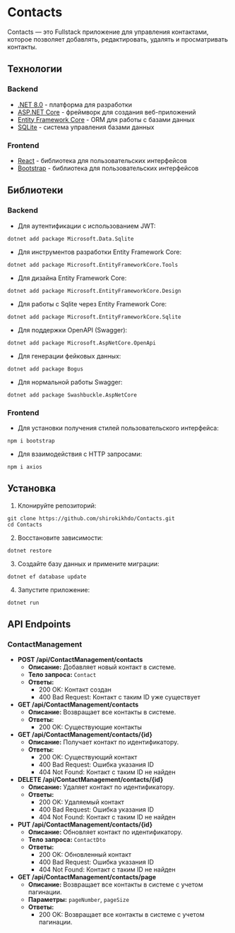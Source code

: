 # Contacts

Contacts — это Fullstack приложение для управления контактами, которое позволяет добавлять, редактировать, удалять и просматривать контакты.

## Технологии

### Backend
- [.NET 8.0](https://dotnet.microsoft.com/download/dotnet/8.0) - платформа для разработки
- [ASP.NET Core](https://dotnet.microsoft.com/apps/aspnet) - фреймворк для создания веб-приложений
- [Entity Framework Core](https://docs.microsoft.com/en-us/ef/core/) - ORM для работы с базами данных
- [SQLite](https://www.sqlite.org/) - cистема управления базами данных

### Frontend
- [React](https://react.dev/) - библиотека для пользовательских интерфейсов
- [Bootstrap](https://getbootstrap.com/) - библиотека для пользовательских интерфейсов

## Библиотеки
### Backend
- Для аутентификации с использованием JWT:
```
dotnet add package Microsoft.Data.Sqlite
```
- Для инструментов разработки Entity Framework Core:
```
dotnet add package Microsoft.EntityFrameworkCore.Tools
```
- Для дизайна Entity Framework Core:
```
dotnet add package Microsoft.EntityFrameworkCore.Design
```
- Для работы с Sqlite через Entity Framework Core:
```
dotnet add package Microsoft.EntityFrameworkCore.Sqlite
```
- Для поддержки OpenAPI (Swagger):
```
dotnet add package Microsoft.AspNetCore.OpenApi
```
- Для генерации фейковых данных:
```
dotnet add package Bogus
```
- Для нормальной работы Swagger:
```
dotnet add package Swashbuckle.AspNetCore
```
### Frontend
- Для установки получения стилей пользовательского интерфейса:
```
npm i bootstrap
```
- Для взаимодействия с HTTP запросами:
```
npm i axios
```

## Установка

1. Клонируйте репозиторий:
```
git clone https://github.com/shirokikhdo/Contacts.git
cd Contacts
```

2. Восстановите зависимости:

```
dotnet restore
```

3. Создайте базу данных и примените миграции:

```
dotnet ef database update
```
   
4. Запустите приложение:

```
dotnet run
```

## API Endpoints

### ContactManagement
 - **POST /api/ContactManagement/contacts**
	- **Описание:** Добавляет новый контакт в системе.
	- **Тело запроса:** `Contact`
	- **Ответы:**
		- 200 OK: Контакт создан
		- 400 Bad Request: Контакт с таким ID уже существует
- **GET /api/ContactManagement/contacts**
	- **Описание:** Возвращает все контакты в системе.
	- **Ответы:**
		- 200 OK: Существующие контакты
- **GET /api/ContactManagement/contacts/{id}**
	- **Описание:** Получает контакт по идентификатору.
	- **Ответы:**
		- 200 OK: Существующий контакт
        - 400 Bad Request: Ошибка указания ID
        - 404 Not Found: Контакт с таким ID не найден
- **DELETE /api/ContactManagement/contacts/{id}**
	- **Описание:** Удаляет контакт по идентификатору.
	- **Ответы:**
		- 200 OK: Удаляемый контакт
        - 400 Bad Request: Ошибка указания ID
        - 404 Not Found: Контакт с таким ID не найден
- **PUT /api/ContactManagement/contacts/{id}**
	- **Описание:** Обновляет контакт по идентификатору.
    - **Тело запроса:** `ContactDto`
	- **Ответы:**
		- 200 OK: Обновленный контакт
        - 400 Bad Request: Ошибка указания ID
        - 404 Not Found: Контакт с таким ID не найден
- **GET /api/ContactManagement/contacts/page**
	- **Описание:** Возвращает все контакты в системе с учетом пагинации.
    - **Параметры:** `pageNumber`, `pageSize`
	- **Ответы:**
		- 200 OK: Возвращает все контакты в системе с учетом пагинации.